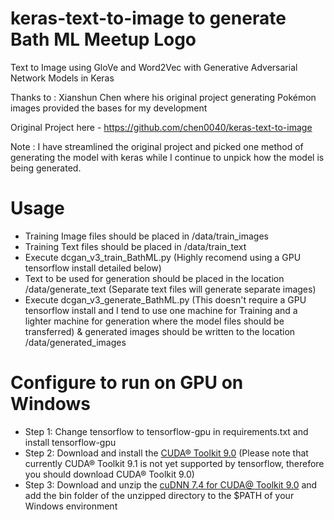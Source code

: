 # keras-text-to-image to generate Bath ML Meetup Logo

Text to Image using GloVe and Word2Vec with Generative Adversarial Network Models in Keras

Thanks to : Xianshun Chen where his original project generating Pokémon images provided the bases for my development

Original Project here - https://github.com/chen0040/keras-text-to-image

Note : I have streamlined the original project and picked one method of generating the model with keras while I continue to unpick how the model is being generated.

# Usage

* Training Image files should be placed in /data/train_images
* Training Text files should be placed in /data/train_text
* Execute dcgan_v3_train_BathML.py (Highly recomend using a GPU tensorflow install detailed below)
* Text to be used for generation should be placed in the location /data/generate_text (Separate text files will generate separate images)
* Execute dcgan_v3_generate_BathML.py (This doesn't require a GPU tensorflow install and I tend to use one machine for Training and a lighter machine for generation where the model files should be transferred) & generated images should be written to the location /data/generated_images


# Configure to run on GPU on Windows

* Step 1: Change tensorflow to tensorflow-gpu in requirements.txt and install tensorflow-gpu
* Step 2: Download and install the [CUDA® Toolkit 9.0](https://developer.nvidia.com/cuda-90-download-archive) (Please note that
currently CUDA® Toolkit 9.1 is not yet supported by tensorflow, therefore you should download CUDA® Toolkit 9.0)
* Step 3: Download and unzip the [cuDNN 7.4 for CUDA@ Toolkit 9.0](https://developer.nvidia.com/cudnn) and add the
bin folder of the unzipped directory to the $PATH of your Windows environment 
